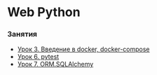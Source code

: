 # Web Python


### Занятия

- [Урок 3. Введение в docker, docker-compose](lessons/lesson.3/)
- [Урок 6. pytest](lessons/lesson.6/)
- [Урок 7. ORM.SQLAlchemy](lessons/lesson.7/)
